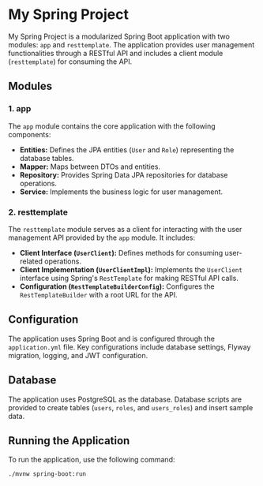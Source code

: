 # My Spring Project

My Spring Project is a modularized Spring Boot application with two modules: `app` and `resttemplate`. The application
provides user management functionalities through a RESTful API and includes a client module (`resttemplate`) for
consuming the API.

## Modules

### 1. app

The `app` module contains the core application with the following components:

- **Entities:** Defines the JPA entities (`User` and `Role`) representing the database tables.
- **Mapper:** Maps between DTOs and entities.
- **Repository:** Provides Spring Data JPA repositories for database operations.
- **Service:** Implements the business logic for user management.

### 2. resttemplate

The `resttemplate` module serves as a client for interacting with the user management API provided by the `app` module.
It includes:

- **Client Interface (`UserClient`):** Defines methods for consuming user-related operations.
- **Client Implementation (`UserClientImpl`):** Implements the `UserClient` interface using Spring's `RestTemplate` for
  making RESTful API calls.
- **Configuration (`RestTemplateBuilderConfig`):** Configures the `RestTemplateBuilder` with a root URL for the API.

## Configuration

The application uses Spring Boot and is configured through the `application.yml` file. Key configurations include
database settings, Flyway migration, logging, and JWT configuration.

## Database

The application uses PostgreSQL as the database. Database scripts are provided to create tables (`users`, `roles`,
and `users_roles`) and insert sample data.

## Running the Application

To run the application, use the following command:

```bash
./mvnw spring-boot:run
